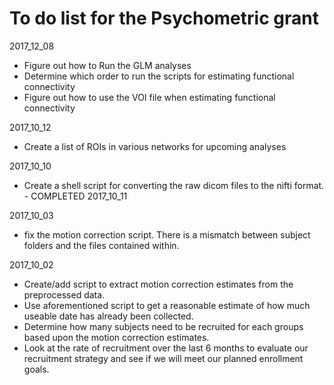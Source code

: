 # To do list for the Psychometric grant

2017_12_08
* Figure out how to Run the GLM analyses
* Determine which order to run the scripts for estimating functional connectivity
* Figure out how to use the VOI file when estimating functional connectivity


2017_10_12
* Create a list of ROIs in various networks for upcoming analyses


2017_10_10
* Create a shell script for converting the raw dicom files to the nifti format. - COMPLETED 2017_10_11

2017_10_03
* fix the motion correction script. There is a mismatch between subject folders and the files contained within.


2017_10_02
* Create/add script to extract motion correction estimates from the preprocessed data.
* Use aforementioned script to get a reasonable estimate of how much useable date has already been collected.
* Determine how many subjects need to be recruited for each groups based upon the motion correction estimates.
* Look at the rate of recruitment over the last 6 months to evaluate our recruitment strategy and see if we will meet our planned enrollment goals.
